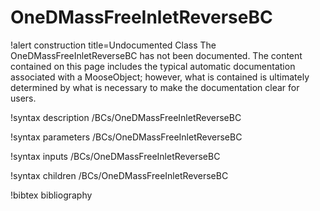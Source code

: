 <!-- MOOSE Documentation Stub: Remove this when content is added. -->

# OneDMassFreeInletReverseBC

!alert construction title=Undocumented Class
The OneDMassFreeInletReverseBC has not been documented. The content contained on this page includes the
typical automatic documentation associated with a MooseObject; however, what is contained is
ultimately determined by what is necessary to make the documentation clear for users.

!syntax description /BCs/OneDMassFreeInletReverseBC

!syntax parameters /BCs/OneDMassFreeInletReverseBC

!syntax inputs /BCs/OneDMassFreeInletReverseBC

!syntax children /BCs/OneDMassFreeInletReverseBC

!bibtex bibliography
